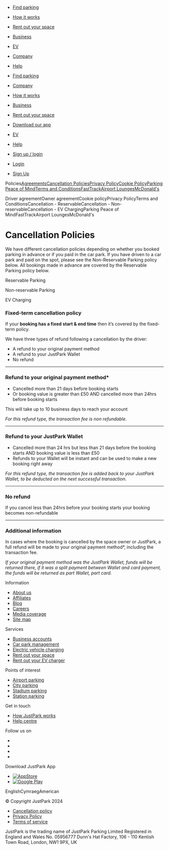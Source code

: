 [](https://www.justpark.com/)

* [Find parking](https://www.justpark.com/)
* [How it works](https://www.justpark.com/how-it-works/overview/)
* [Rent out your space](https://www.justpark.com/how-it-works/rent-out-your-driveway)
* [Business](https://www.justpark.com/business/)
* [EV](https://www.justpark.com/ev/ev-home/)
* [Company](https://www.justpark.com/company/overview/)
* [Help](https://support-uk.justpark.com/hc/en-gb)

* [Find parking](https://www.justpark.com/)
* [Company](https://www.justpark.com/company/overview/)
* [How it works](https://www.justpark.com/how-it-works/overview/)
* [Business](https://www.justpark.com/business/overview/)
* [Rent out your space](https://www.justpark.com/how-it-works/rent-out-your-driveway)
* [Download our app](https://justpark.onelink.me/3963458492?c=website-homepage&af_dp=justpark://download-app)
* [EV](https://www.justpark.com/ev/ev-home/)
* [Help](https://support-uk.justpark.com/hc/en-gb)
* [Sign up / login](https://www.justpark.com/auth/login)

* [Login](https://www.justpark.com/auth/login)
* [Sign Up](https://www.justpark.com/registration)

Policies[Agreements](https://www.justpark.com/driver-agreement)[Cancellation Policies](https://www.justpark.com/cancellation-policy)[Privacy Policy](https://www.justpark.com/privacy-policy)[Cookie Policy](https://www.justpark.com/cookie-policy)[Parking Peace of Mind](https://www.justpark.com/insurance-policy)[Terms and Conditions](https://www.justpark.com/terms-and-conditions)[FastTrack](https://www.justpark.com/fast-track-policy)[Airport Lounges](https://www.justpark.com/airport-lounge-policy)[McDonald's](https://www.justpark.com/mcdonalds-policy)

Driver agreementOwner agreementCookie policyPrivacy PolicyTerms and ConditionsCancellation - ReservableCancellation - Non-reservableCancellation - EV ChargingParking Peace of MindFastTrackAirport LoungesMcDonald's

Cancellation Policies
=====================

We have different cancellation policies depending on whether you booked parking in advance or if you paid in the car park. If you have driven to a car park and paid on the spot, please see the Non-Reservable Parking policy below. All bookings made in advance are covered by the Reservable Parking policy below.

Reservable Parking

Non-reservable Parking

EV Charging

### Fixed-term cancellation policy

If your **booking has a fixed start & end time** then it’s covered by the fixed-term policy.

We have three types of refund following a cancellation by the driver:

* A refund to your original payment method
* A refund to your JustPark Wallet
* No refund

* * *

### Refund to your original payment method\*

* Cancelled more than 21 days before booking starts
* Or booking value is greater than £50 AND cancelled more than 24hrs before booking starts

This will take up to 10 business days to reach your account

_For this refund type, the transaction fee is non refundable._

* * *

### Refund to your JustPark Wallet

* Cancelled more than 24 hrs but less than 21 days before the booking starts AND booking value is less than £50
* Refunds to your Wallet will be instant and can be used to make a new booking right away

_For this refund type, the transaction fee is added back to your JustPark Wallet, to be deducted on the next successful transaction._

* * *

### No refund

If you cancel less than 24hrs before your booking starts your booking becomes non-refundable

* * *

### Additional information

In cases where the booking is cancelled by the space owner or JustPark, a full refund will be made to your original payment method\*, including the transaction fee.

_If your original payment method was the JustPark Wallet, funds will be returned there, if it was a split payment between Wallet and card payment, the funds will be returned as part Wallet, part card._

Information

* [About us](https://www.justpark.com/company/overview/)
* [Affiliates](https://www.justpark.com/affiliates/)
* [Blog](https://www.justpark.com/blog/)
* [Careers](https://www.justpark.com/about/jobs/)
* [Media coverage](https://www.justpark.com/company/newsroom/)
* [Site map](https://www.justpark.com/sitemap/)

Services

* [Business accounts](https://www.justpark.com/business/business-accounts/overview/)
* [Car park management](https://www.justpark.com/business/car-park-solutions/overview)
* [Electric vehicle charging](https://www.justpark.com/ev/ev-home/)
* [Rent out your space](https://www.justpark.com/how-it-works/rent-out-your-driveway)
* [Rent out your EV charger](https://www.justpark.com/ev/justcharge/)

Points of interest

* [Airport parking](https://www.justpark.com/uk/airport-parking/)
* [City parking](https://www.justpark.com/destinations/city-breaks)
* [Stadium parking](https://www.justpark.com/uk/stadium-parking/)
* [Station parking](https://www.justpark.com/uk/national-rail-parking/)

Get in touch

* [How JustPark works](https://www.justpark.com/how-it-works/overview/)
* [Help centre](https://support-uk.justpark.com/hc/en-gb)

[](https://www.justpark.com/)

Follow us on

* [](https://www.facebook.com/JustParkHQ/)
* [](https://www.instagram.com/justparkhq/)
* [](https://twitter.com/JustPark)
* [](https://www.linkedin.com/company/justpark)

Download JustPark App

* [![AppStore](https://static.justpark.com/web/assets/appstore_light_bt-BlJ7Gr6j.svg)](https://justpark.onelink.me/eUfx/448422cd)
* [![Google Play](https://static.justpark.com/web/assets/googleplay_light_bt-BINJiWFl.svg)](https://justpark.onelink.me/n8HU/464fc314)

EnglishCymraegAmerican

© Copyright JustPark 2024

* [Cancellation policy](https://www.justpark.com/cancellation-policy)
* [Privacy Policy](https://www.justpark.com/privacy-policy)
* [Terms of service](https://www.justpark.com/terms-and-conditions)

JustPark is the trading name of JustPark Parking Limited Registered in England and Wales No. 05956777 Dunn's Hat Factory, 106 - 110 Kentish Town Road, London, NW1 9PX, UK